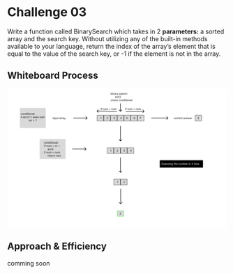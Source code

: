 # Challenge 03
Write a function called BinarySearch which takes in 2 __parameters:__ a sorted array and the search key. Without utilizing any of the built-in methods available to your language, return the index of the array’s element that is equal to the value of the search key, or -1 if the element is not in the array.

## Whiteboard Process
![whiteboard](./whiteboard.png)

## Approach & Efficiency
comming soon 

